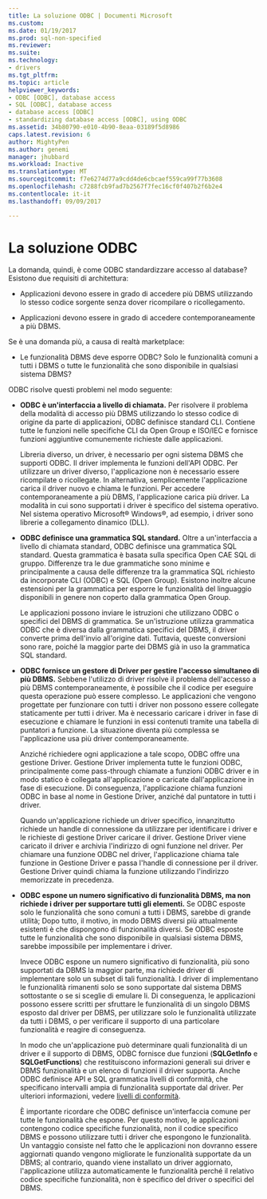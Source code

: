 ```yaml
---
title: La soluzione ODBC | Documenti Microsoft
ms.custom: 
ms.date: 01/19/2017
ms.prod: sql-non-specified
ms.reviewer: 
ms.suite: 
ms.technology:
- drivers
ms.tgt_pltfrm: 
ms.topic: article
helpviewer_keywords:
- ODBC [ODBC], database access
- SQL [ODBC], database access
- database access [ODBC]
- standardizing database access [ODBC], using ODBC
ms.assetid: 34b80790-e010-4b90-8eaa-03189f5d8986
caps.latest.revision: 6
author: MightyPen
ms.author: genemi
manager: jhubbard
ms.workload: Inactive
ms.translationtype: MT
ms.sourcegitcommit: f7e6274d77a9cdd4de6cbcaef559ca99f77b3608
ms.openlocfilehash: c7288fcb9fad7b2567f7fec16cf0f407b2f6b2e4
ms.contentlocale: it-it
ms.lasthandoff: 09/09/2017

---
```

# <a name="the-odbc-solution"></a>La soluzione ODBC
La domanda, quindi, è come ODBC standardizzare accesso al database? Esistono due requisiti di architettura:  
  
-   Applicazioni devono essere in grado di accedere più DBMS utilizzando lo stesso codice sorgente senza dover ricompilare o ricollegamento.  
  
-   Applicazioni devono essere in grado di accedere contemporaneamente a più DBMS.  
  
 Se è una domanda più, a causa di realtà marketplace:  
  
-   Le funzionalità DBMS deve esporre ODBC? Solo le funzionalità comuni a tutti i DBMS o tutte le funzionalità che sono disponibile in qualsiasi sistema DBMS?  
  
 ODBC risolve questi problemi nel modo seguente:  
  
-   **ODBC è un'interfaccia a livello di chiamata.** Per risolvere il problema della modalità di accesso più DBMS utilizzando lo stesso codice di origine da parte di applicazioni, ODBC definisce standard CLI. Contiene tutte le funzioni nelle specifiche CLI da Open Group e ISO/IEC e fornisce funzioni aggiuntive comunemente richieste dalle applicazioni.  
  
     Libreria diverso, un driver, è necessario per ogni sistema DBMS che supporti ODBC. Il driver implementa le funzioni dell'API ODBC. Per utilizzare un driver diverso, l'applicazione non è necessario essere ricompilate o ricollegate. In alternativa, semplicemente l'applicazione carica il driver nuovo e chiama le funzioni. Per accedere contemporaneamente a più DBMS, l'applicazione carica più driver. La modalità in cui sono supportati i driver è specifico del sistema operativo. Nel sistema operativo Microsoft® Windows®, ad esempio, i driver sono librerie a collegamento dinamico (DLL).  
  
-   **ODBC definisce una grammatica SQL standard.** Oltre a un'interfaccia a livello di chiamata standard, ODBC definisce una grammatica SQL standard. Questa grammatica è basata sulla specifica Open CAE SQL di gruppo. Differenze tra le due grammatiche sono minime e principalmente a causa delle differenze tra la grammatica SQL richiesto da incorporate CLI (ODBC) e SQL (Open Group). Esistono inoltre alcune estensioni per la grammatica per esporre le funzionalità del linguaggio disponibili in genere non coperto dalla grammatica Open Group.  
  
     Le applicazioni possono inviare le istruzioni che utilizzano ODBC o specifici del DBMS di grammatica. Se un'istruzione utilizza grammatica ODBC che è diversa dalla grammatica specifici del DBMS, il driver converte prima dell'invio all'origine dati. Tuttavia, queste conversioni sono rare, poiché la maggior parte dei DBMS già in uso la grammatica SQL standard.  
  
-   **ODBC fornisce un gestore di Driver per gestire l'accesso simultaneo di più DBMS.** Sebbene l'utilizzo di driver risolve il problema dell'accesso a più DBMS contemporaneamente, è possibile che il codice per eseguire questa operazione può essere complesso. Le applicazioni che vengono progettate per funzionare con tutti i driver non possono essere collegate staticamente per tutti i driver. Ma è necessario caricare i driver in fase di esecuzione e chiamare le funzioni in essi contenuti tramite una tabella di puntatori a funzione. La situazione diventa più complessa se l'applicazione usa più driver contemporaneamente.  
  
     Anziché richiedere ogni applicazione a tale scopo, ODBC offre una gestione Driver. Gestione Driver implementa tutte le funzioni ODBC, principalmente come pass-through chiamate a funzioni ODBC driver e in modo statico è collegata all'applicazione o caricate dall'applicazione in fase di esecuzione. Di conseguenza, l'applicazione chiama funzioni ODBC in base al nome in Gestione Driver, anziché dal puntatore in tutti i driver.  
  
     Quando un'applicazione richiede un driver specifico, innanzitutto richiede un handle di connessione da utilizzare per identificare i driver e le richieste di gestione Driver caricare il driver. Gestione Driver viene caricato il driver e archivia l'indirizzo di ogni funzione nel driver. Per chiamare una funzione ODBC nel driver, l'applicazione chiama tale funzione in Gestione Driver e passa l'handle di connessione per il driver. Gestione Driver quindi chiama la funzione utilizzando l'indirizzo memorizzate in precedenza.  
  
-   **ODBC espone un numero significativo di funzionalità DBMS, ma non richiede i driver per supportare tutti gli elementi.** Se ODBC esposte solo le funzionalità che sono comuni a tutti i DBMS, sarebbe di grande utilità; Dopo tutto, il motivo, in modo DBMS diversi più attualmente esistenti è che dispongono di funzionalità diversi. Se ODBC esposte tutte le funzionalità che sono disponibile in qualsiasi sistema DBMS, sarebbe impossibile per implementare i driver.  
  
     Invece ODBC espone un numero significativo di funzionalità, più sono supportati da DBMS la maggior parte, ma richiede driver di implementare solo un subset di tali funzionalità. I driver di implementano le funzionalità rimanenti solo se sono supportate dal sistema DBMS sottostante o se si sceglie di emulare li. Di conseguenza, le applicazioni possono essere scritti per sfruttare le funzionalità di un singolo DBMS esposto dal driver per DBMS, per utilizzare solo le funzionalità utilizzate da tutti i DBMS, o per verificare il supporto di una particolare funzionalità e reagire di conseguenza.  
  
     In modo che un'applicazione può determinare quali funzionalità di un driver e il supporto di DBMS, ODBC fornisce due funzioni (**SQLGetInfo** e **SQLGetFunctions**) che restituiscono informazioni generali sui driver e DBMS funzionalità e un elenco di funzioni il driver supporta. Anche ODBC definisce API e SQL grammatica livelli di conformità, che specificano intervalli ampia di funzionalità supportate dal driver. Per ulteriori informazioni, vedere [livelli di conformità](../../odbc/reference/develop-app/conformance-levels.md).  
  
     È importante ricordare che ODBC definisce un'interfaccia comune per tutte le funzionalità che espone. Per questo motivo, le applicazioni contengono codice specifiche funzionalità, non il codice specifico DBMS e possono utilizzare tutti i driver che espongono le funzionalità. Un vantaggio consiste nel fatto che le applicazioni non dovranno essere aggiornati quando vengono migliorate le funzionalità supportate da un DBMS; al contrario, quando viene installato un driver aggiornato, l'applicazione utilizza automaticamente le funzionalità perché il relativo codice specifiche funzionalità, non è specifico del driver o specifici del DBMS.


